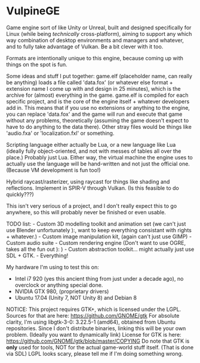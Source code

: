 # VulpineGE
Game engine sort of like Unity or Unreal, built and designed specifically for Linux (while being *technically* cross-platform), aiming to support any which way combination of desktop environments and managers and whatever, and to fully take advantage of Vulkan. Be a bit clever with it too.


Formats are intentionally unique to this engine, because coming up with things on the spot is fun.

Some ideas and stuff I put together:
  game.elf (placeholder name, can really be anything) loads a file called 'data.fox' (or whatever else format + extension name I come up with and design in 25 minutes), which is the archive for (almost) everything in the game. game.elf is compiled for each specific project, and is the core of the engine itself + whatever developers add in. This means that if you use no extensions or anything to the engine, you can replace 'data.fox' and the game will run and execute that game without any problems, theoretically (assuming the game doesn't expect to have to do anything to the data there). Other stray files would be things like 'audio.fxa' or 'localization.fxl' or something.
  
  Scripting language either actually be Lua, or a new language like Lua (ideally fully object-oriented, and not with messes of tables all over the place.) Probably just Lua. Either way, the virtual machine the engine uses to actually use the language will be hand-written and not just the official one. (Because VM development is fun too!)
  
  Hybrid raycast/rasterizer, using raycast for things like shading and reflections. Implement in SPIR-V through Vulkan.
  (Is this feasible to do quickly???)
  
  This isn't very serious of a project, and I don't really expect this to go anywhere, so this will probably never be finished or even usable.

  TODO list:
    - Custom 3D modelling toolkit and animation set (we can't just use Blender unfortunately ):, want to keep everything consistant with rights + whatever.)
    - Custom image manipulation kit, (again can't just use GIMP)
    - Custom audio suite
    - Custom rendering engine (Don't want to use OGRE, takes all the fun out ): )
    - Custom abstraction toolkit... might actually just use SDL + GTK.
    - Everything!
    
    
My hardware I'm using to test this on:
  - Intel i7 920 (yes this ancient thing from just under a decade ago), no overclock or anything special done.
  - NVIDIA GTX 980, (proprietary drivers)
  - Ubuntu 17.04 (Unity 7, NOT Unity 8) and Debian 8

   NOTICE:
 	 This project requires GTK+, which is licensed under the LGPL.
 	 Sources for that are here: https://github.com/GNOME/gtk
 	 For absolute clarity, I'm using libgtk-3-0: 3.22.5-1 (amd64), obtained from Ubuntu repositories.
 	 Since I don't distribute binaries, linking this will be your own problem. (Ideally you want to dynamically link)
 	 License for GTK is here: https://github.com/GNOME/gtk/blob/master/COPYING
 	 Do note that GTK is __only__ used for tools, NOT for the actual game-world stuff itself. (That is done via SDL)
 	 LGPL looks scary, please tell me if I'm doing something wrong.
